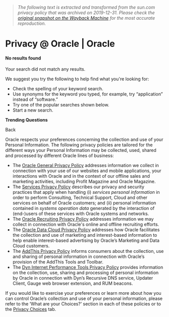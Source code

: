 > *The following text is extracted and transformed from the sun.com privacy policy that was archived on 2019-12-31. Please check the [original snapshot on the Wayback Machine](https://web.archive.org/web/20191231235719id_/https%3A//www.oracle.com/legal/privacy) for the most accurate reproduction.*

# Privacy @ Oracle | Oracle

#### No results found

Your search did not match any results.

We suggest you try the following to help find what you're looking for:

  * Check the spelling of your keyword search.
  * Use synonyms for the keyword you typed, for example, try “application” instead of “software.”
  * Try one of the popular searches shown below.
  * Start a new search.



**Trending Questions**

Back

Oracle respects your preferences concerning the collection and use of your Personal Information. The following privacy policies are tailored for the different ways your Personal Information may be collected, used, shared and processed by different Oracle lines of business:

  * The [Oracle General Privacy Policy](https://web.archive.org/legal/privacy/privacy-policy.html) addresses information we collect in connection with your use of our websites and mobile applications, your interactions with Oracle and in the context of our offline sales and marketing activities, including Profit Magazine and Oracle Magazine.
  * The [Services Privacy Policy](https://web.archive.org/legal/privacy/services-privacy-policy.html) describes our privacy and security practices that apply when handling (i) _services personal information_ in order to perform Consulting, Technical Support, Cloud and other services on behalf of Oracle customers; and (ii) personal information contained in _systems operation data_ generated by the interaction of (end-)users of these services with Oracle systems and networks.
  * The [Oracle Recruiting Privacy Policy](https://web.archive.org/legal/privacy/recruiting-privacy-policy.html) addresses information we may collect in connection with Oracle's online and offline recruiting efforts.
  * The [Oracle Data Cloud Privacy Policy](https://web.archive.org/legal/privacy/marketing-cloud-data-cloud-privacy-policy.html) addresses how Oracle facilitates the collection and use of marketing and interest-based information to help enable interest-based advertising by Oracle’s Marketing and Data Cloud customers.
  * The [AddThis Privacy Policy](https://web.archive.org/legal/privacy/addthis-privacy-policy.html) informs consumers about the collection, use and sharing of personal information in connection with Oracle’s provision of the AddThis Tools and Toolbar.
  * The [Dyn Internet Performance Tools Privacy Policy](https://web.archive.org/legal/privacy/dyn-privacy-policy.html) provides information on the collection, use, sharing and processing of personal information by Oracle in connection with Dyn’s Recursive DNS service, Updater Client, Gauge web browser extension, and RUM beacons.



If you would like to exercise your preferences or learn more about how you can control Oracle’s collection and use of your personal information, please refer to the ‘What are your Choices?’ section in each of these policies or to the [Privacy Choices](https://web.archive.org/legal/privacy/privacy-choices.html) tab.

[](https://privacy.truste.com/privacy-seal/validation?rid=c3494dad-9836-48cf-9d86-0f36fc9a04c6 "TRUSTe")

